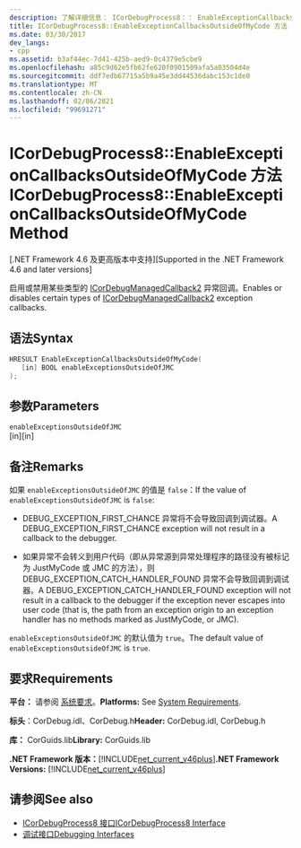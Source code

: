 ```yaml
---
description: 了解详细信息： ICorDebugProcess8：： EnableExceptionCallbacksOutsideOfMyCode 方法
title: ICorDebugProcess8::EnableExceptionCallbacksOutsideOfMyCode 方法
ms.date: 03/30/2017
dev_langs:
- cpp
ms.assetid: b3af44ec-7d41-425b-aed9-0c4379e5cbe9
ms.openlocfilehash: a85c9d62e5fb62fe620f0901509afa5a03504d4e
ms.sourcegitcommit: ddf7edb67715a5b9a45e3dd44536dabc153c1de0
ms.translationtype: MT
ms.contentlocale: zh-CN
ms.lasthandoff: 02/06/2021
ms.locfileid: "99691271"
---
```

# <a name="icordebugprocess8enableexceptioncallbacksoutsideofmycode-method"></a><span data-ttu-id="2a5a4-103">ICorDebugProcess8::EnableExceptionCallbacksOutsideOfMyCode 方法</span><span class="sxs-lookup"><span data-stu-id="2a5a4-103">ICorDebugProcess8::EnableExceptionCallbacksOutsideOfMyCode Method</span></span>

<span data-ttu-id="2a5a4-104">[.NET Framework 4.6 及更高版本中支持]</span><span class="sxs-lookup"><span data-stu-id="2a5a4-104">[Supported in the .NET Framework 4.6 and later versions]</span></span>  
  
 <span data-ttu-id="2a5a4-105">启用或禁用某些类型的 [ICorDebugManagedCallback2](icordebugmanagedcallback2-interface.md) 异常回调。</span><span class="sxs-lookup"><span data-stu-id="2a5a4-105">Enables or disables certain types of [ICorDebugManagedCallback2](icordebugmanagedcallback2-interface.md) exception callbacks.</span></span>  
  
## <a name="syntax"></a><span data-ttu-id="2a5a4-106">语法</span><span class="sxs-lookup"><span data-stu-id="2a5a4-106">Syntax</span></span>  
  
```cpp
HRESULT EnableExceptionCallbacksOutsideOfMyCode(  
   [in] BOOL enableExceptionsOutsideOfJMC  
);  
```  
  
## <a name="parameters"></a><span data-ttu-id="2a5a4-107">参数</span><span class="sxs-lookup"><span data-stu-id="2a5a4-107">Parameters</span></span>  

 `enableExceptionsOutsideOfJMC`  
 <span data-ttu-id="2a5a4-108">[in]</span><span class="sxs-lookup"><span data-stu-id="2a5a4-108">[in]</span></span>  
  
## <a name="remarks"></a><span data-ttu-id="2a5a4-109">备注</span><span class="sxs-lookup"><span data-stu-id="2a5a4-109">Remarks</span></span>  

 <span data-ttu-id="2a5a4-110">如果 `enableExceptionsOutsideOfJMC` 的值是 `false`：</span><span class="sxs-lookup"><span data-stu-id="2a5a4-110">If the value of `enableExceptionsOutsideOfJMC` is `false`:</span></span>  
  
- <span data-ttu-id="2a5a4-111">DEBUG_EXCEPTION_FIRST_CHANCE 异常将不会导致回调到调试器。</span><span class="sxs-lookup"><span data-stu-id="2a5a4-111">A DEBUG_EXCEPTION_FIRST_CHANCE exception will not result in a callback to the debugger.</span></span>  
  
- <span data-ttu-id="2a5a4-112">如果异常不会转义到用户代码（即从异常源到异常处理程序的路径没有被标记为 JustMyCode 或 JMC 的方法），则 DEBUG_EXCEPTION_CATCH_HANDLER_FOUND 异常不会导致回调到调试器。</span><span class="sxs-lookup"><span data-stu-id="2a5a4-112">A DEBUG_EXCEPTION_CATCH_HANDLER_FOUND exception will not result in a callback to the debugger if the exception never escapes into user code (that is, the path from an exception origin to an exception handler has no methods marked as JustMyCode, or JMC).</span></span>  
  
 <span data-ttu-id="2a5a4-113">`enableExceptionsOutsideOfJMC` 的默认值为 `true`。</span><span class="sxs-lookup"><span data-stu-id="2a5a4-113">The default value of `enableExceptionsOutsideOfJMC` is `true`.</span></span>  
  
## <a name="requirements"></a><span data-ttu-id="2a5a4-114">要求</span><span class="sxs-lookup"><span data-stu-id="2a5a4-114">Requirements</span></span>  

 <span data-ttu-id="2a5a4-115">**平台：** 请参阅 [系统要求](../../get-started/system-requirements.md)。</span><span class="sxs-lookup"><span data-stu-id="2a5a4-115">**Platforms:** See [System Requirements](../../get-started/system-requirements.md).</span></span>  
  
 <span data-ttu-id="2a5a4-116">**标头**：CorDebug.idl、CorDebug.h</span><span class="sxs-lookup"><span data-stu-id="2a5a4-116">**Header:** CorDebug.idl, CorDebug.h</span></span>  
  
 <span data-ttu-id="2a5a4-117">**库：** CorGuids.lib</span><span class="sxs-lookup"><span data-stu-id="2a5a4-117">**Library:** CorGuids.lib</span></span>  
  
 <span data-ttu-id="2a5a4-118">**.NET Framework 版本：**[!INCLUDE[net_current_v46plus](../../../../includes/net-current-v46plus-md.md)]</span><span class="sxs-lookup"><span data-stu-id="2a5a4-118">**.NET Framework Versions:** [!INCLUDE[net_current_v46plus](../../../../includes/net-current-v46plus-md.md)]</span></span>  
  
## <a name="see-also"></a><span data-ttu-id="2a5a4-119">请参阅</span><span class="sxs-lookup"><span data-stu-id="2a5a4-119">See also</span></span>

- [<span data-ttu-id="2a5a4-120">ICorDebugProcess8 接口</span><span class="sxs-lookup"><span data-stu-id="2a5a4-120">ICorDebugProcess8 Interface</span></span>](icordebugprocess8-interface.md)
- [<span data-ttu-id="2a5a4-121">调试接口</span><span class="sxs-lookup"><span data-stu-id="2a5a4-121">Debugging Interfaces</span></span>](debugging-interfaces.md)
